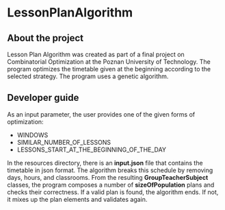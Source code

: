 # LessonPlanAlgorithm

## About the project

Lesson Plan Algorithm was created as part of a final project on Combinatorial Optimization at the Poznan University of
Technology. The program optimizes the timetable given at the beginning according to the selected strategy. The program
uses a genetic algorithm.

## Developer guide

As an input parameter, the user provides one of the given forms of optimization:

* WINDOWS
* SIMILAR_NUMBER_OF_LESSONS
* LESSONS_START_AT_THE_BEGINNING_OF_THE_DAY

In the resources directory, there is an **input.json** file that contains the timetable in json format. The algorithm
breaks this schedule by removing days, hours, and classrooms. From the resulting **GroupTeacherSubject** classes, the
program composes a number of **sizeOfPopulation** plans and checks their correctness. If a valid plan is found, the
algorithm ends. If not, it mixes up the plan elements and validates again.